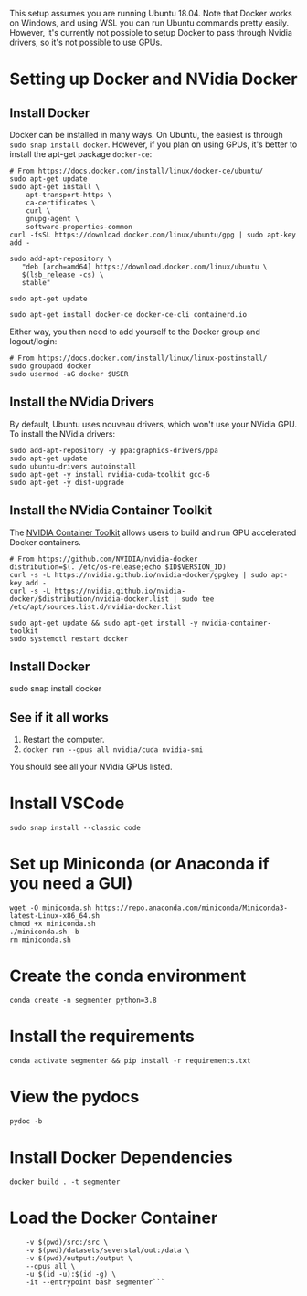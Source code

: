 This setup assumes you are running Ubuntu 18.04.  Note that Docker works on Windows, and using WSL you can run Ubuntu commands pretty easily.  However, it's currently not possible to setup Docker to pass through Nvidia drivers, so it's not possible to use GPUs.

# Setting up Docker and NVidia Docker

## Install Docker

Docker can be installed in many ways.  On Ubuntu, the easiest is through `sudo snap install docker`.  However, if you plan on using GPUs, it's better to install the apt-get package `docker-ce`:

```
# From https://docs.docker.com/install/linux/docker-ce/ubuntu/
sudo apt-get update
sudo apt-get install \
    apt-transport-https \
    ca-certificates \
    curl \
    gnupg-agent \
    software-properties-common
curl -fsSL https://download.docker.com/linux/ubuntu/gpg | sudo apt-key add -

sudo add-apt-repository \
   "deb [arch=amd64] https://download.docker.com/linux/ubuntu \
   $(lsb_release -cs) \
   stable"

sudo apt-get update

sudo apt-get install docker-ce docker-ce-cli containerd.io
```

Either way, you then need to add yourself to the Docker group and logout/login:

```
# From https://docs.docker.com/install/linux/linux-postinstall/
sudo groupadd docker
sudo usermod -aG docker $USER
```

## Install the NVidia Drivers

By default, Ubuntu uses nouveau drivers, which won't use your NVidia GPU.  To install the NVidia drivers:

```
sudo add-apt-repository -y ppa:graphics-drivers/ppa
sudo apt-get update
sudo ubuntu-drivers autoinstall
sudo apt-get -y install nvidia-cuda-toolkit gcc-6
sudo apt-get -y dist-upgrade
```

## Install the NVidia Container Toolkit

The [NVIDIA Container Toolkit](https://github.com/NVIDIA/nvidia-docker) allows users to build and run GPU accelerated Docker containers.

```
# From https://github.com/NVIDIA/nvidia-docker
distribution=$(. /etc/os-release;echo $ID$VERSION_ID)
curl -s -L https://nvidia.github.io/nvidia-docker/gpgkey | sudo apt-key add -
curl -s -L https://nvidia.github.io/nvidia-docker/$distribution/nvidia-docker.list | sudo tee /etc/apt/sources.list.d/nvidia-docker.list

sudo apt-get update && sudo apt-get install -y nvidia-container-toolkit
sudo systemctl restart docker
```

## Install Docker

sudo snap install docker

## See if it all works

1. Restart the computer.
2. `docker run --gpus all nvidia/cuda nvidia-smi`

You should see all your NVidia GPUs listed.

# Install VSCode

`sudo snap install --classic code`

# Set up Miniconda (or Anaconda if you need a GUI)

```
wget -O miniconda.sh https://repo.anaconda.com/miniconda/Miniconda3-latest-Linux-x86_64.sh
chmod +x miniconda.sh
./miniconda.sh -b
rm miniconda.sh
```

# Create the conda environment

`conda create -n segmenter python=3.8`

# Install the requirements

`conda activate segmenter && pip install -r requirements.txt`

# View the pydocs

`pydoc -b`

# Install Docker Dependencies

`docker build . -t segmenter`

# Load the Docker Container

```docker run \
    -v $(pwd)/src:/src \
    -v $(pwd)/datasets/severstal/out:/data \
    -v $(pwd)/output:/output \
    --gpus all \
    -u $(id -u):$(id -g) \
    -it --entrypoint bash segmenter```